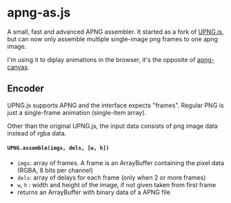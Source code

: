 # apng-as.js
A small, fast and advanced APNG assembler. It started as a fork of [UPNG.js](https://github.com/photopea/UPNG.js), but can now only assemble multiple single-image png frames to one apng image.

I'm using it to diplay animations in the browser, it's the opposite of [apng-canvas](https://github.com/davidmz/apng-canvas).

## Encoder

UPNG.js supports APNG and the interface expects "frames". Regular PNG is just a single-frame animation (single-item array).

Other than the original UPNG.js, the input data consists of png image data instead of rgba data.

#### `UPNG.assemble(imgs, dels, [w, h])`
* `imgs`: array of frames. A frame is an ArrayBuffer containing the pixel data (RGBA, 8 bits per channel)
* `dels`: array of delays for each frame (only when 2 or more frames)
* `w`, `h` : width and height of the image, if not given taken from first frame
* returns an ArrayBuffer with binary data of a APNG file
